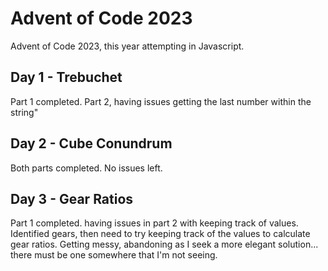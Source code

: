 # Advent of Code 2023

Advent of Code 2023, this year attempting in Javascript.

## Day 1 - Trebuchet

Part 1 completed. Part 2, having issues getting the last number within the string"

## Day 2 - Cube Conundrum

Both parts completed. No issues left.

## Day 3 - Gear Ratios

Part 1 completed. having issues in part 2 with keeping track of values. Identified gears, then need to try keeping track of the values to calculate gear ratios. Getting messy, abandoning as I seek a more elegant solution... there must be one somewhere that I'm not seeing.

